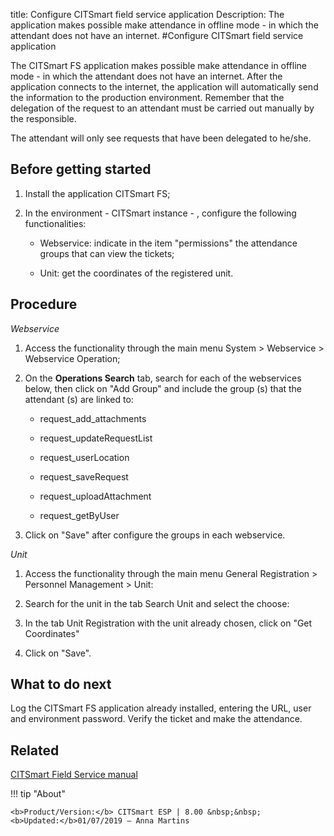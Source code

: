title: Configure CITSmart field service application
Description: The application makes possible make attendance in offline mode - in which the attendant does not have an internet.
#Configure CITSmart field service application


The CITSmart FS application makes possible make attendance in offline mode - in
which the attendant does not have an internet. After the application connects to
the internet, the application will automatically send the information to the
production environment. Remember that the delegation of the request to an
attendant must be carried out manually by the responsible.

The attendant will only see requests that have been delegated to he/she.

Before getting started
--------------------------

1.  Install the application CITSmart FS;

2.  In the environment - CITSmart instance - , configure the following
    functionalities:

    * Webservice: indicate in the item "permissions" the attendance groups that
    can view the tickets;

    * Unit: get the coordinates of the registered unit.

Procedure
-------------

*Webservice*

1.  Access the functionality through the main menu System \> Webservice \>
    Webservice Operation;

2.  On the **Operations Search** tab, search for each of the webservices below,
    then click on "Add Group" and include the group (s) that the attendant (s)
    are linked to:

    * request_add_attachments

    * request_updateRequestList

    * request_userLocation

    * request_saveRequest

    * request_uploadAttachment

    * request_getByUser

1.  Click on "Save" after configure the groups in each webservice.

*Unit*

1.  Access the functionality through the main menu General Registration \>
    Personnel Management \> Unit:

2.  Search for the unit in the tab Search Unit and select the choose:

3.  In the tab Unit Registration with the unit already chosen, click on "Get
    Coordinates"

4.  Click on "Save".

What to do next
-------------------

Log the CITSmart FS application already installed, entering the URL, user and
environment password. Verify the ticket and make the attendance.

Related
-------

[CITSmart Field Service manual](/en-us/citsmart-esp-8/additional-features/mobile-and-field-service/field-service/citsmart-field-service-manual.html)


!!! tip "About"

    <b>Product/Version:</b> CITSmart ESP | 8.00 &nbsp;&nbsp;
    <b>Updated:</b>01/07/2019 – Anna Martins
